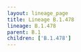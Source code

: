 ```yaml
---
layout: lineage_page
title: Lineage B.1.478
lineage: B.1.478
parent: B.1
children: ['B.1.478']
---
```

